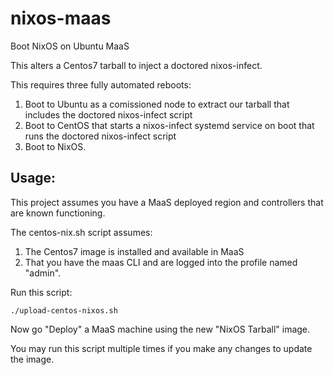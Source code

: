 # nixos-maas

Boot NixOS on Ubuntu MaaS

This alters a Centos7 tarball to inject a doctored nixos-infect.

This requires three fully automated reboots:

1. Boot to Ubuntu as a comissioned node to extract our tarball that includes the doctored nixos-infect script
2. Boot to CentOS that starts a nixos-infect systemd service on boot that runs the doctored nixos-infect script
3. Boot to NixOS.

## Usage:

This project assumes you have a MaaS deployed region and controllers that are known functioning.

The centos-nix.sh script assumes:

1. The Centos7 image is installed and available in MaaS
2. That you have the maas CLI and are logged into the profile named "admin".

Run this script:

	./upload-centos-nixos.sh

Now go "Deploy" a MaaS machine using the new "NixOS Tarball" image.

You may run this script multiple times if you make any changes to update the image.

